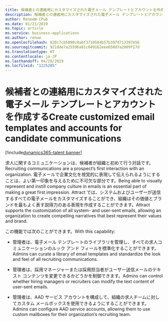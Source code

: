 ```yaml
---
title: 候補者との連絡用にカスタマイズされた電子メール テンプレートとアカウントを作成する
description: 候補者との連絡用にカスタマイズされた電子メール テンプレートとアカウントを作成する
author: ReneeW-CPub
ms.date: 01/21/2019
ms.topic: article
ms.service: business-applications
ms.author: renwe
ms.openlocfilehash: 820c7cb5090c0abf3710504b57b397d713397456
ms.sourcegitcommit: 921dde7a25596a81c049162eee650d7a2009f17d
ms.translationtype: HT
ms.contentlocale: ja-JP
ms.lasthandoff: 04/29/2019
ms.locfileid: "1225285"
---
```

#  <a name="create-customized-email-templates-and-accounts-for-candidate-communications"></a><span data-ttu-id="685e9-103">候補者との連絡用にカスタマイズされた電子メール テンプレートとアカウントを作成する</span><span class="sxs-lookup"><span data-stu-id="685e9-103">Create customized email templates and accounts for candidate communications</span></span> 
[!include[dynamics365-talent banner](../../includes/dynamics365-talent.md)]


<!--AAD - Azure Active Directory?-->


<span data-ttu-id="685e9-104">求人に関するコミュニケーションは、候補者が組織と初めて行う対話です。</span><span class="sxs-lookup"><span data-stu-id="685e9-104">Recruiting communications are a prospect’s first interaction with an organization.</span></span>  <span data-ttu-id="685e9-105">電子メールで企業文化を視覚的に表現して伝えられるようにすることは、よい第一印象を与えるために不可欠な部分です。</span><span class="sxs-lookup"><span data-stu-id="685e9-105">Being able to visually represent and instill company culture in emails is an essential part of making a great first impression.</span></span> <span data-ttu-id="685e9-106">Attract では、システムおよびユーザーが送信するすべての電子メールをカスタマイズすることができ、組織はその価値とブランドを最もよく表す説得力のある表現を作成することができます。</span><span class="sxs-lookup"><span data-stu-id="685e9-106">Attract supports the customization of all system- and user-sent emails, allowing an organization to create compelling narratives that best represent their values and brand.</span></span> 

<span data-ttu-id="685e9-107">この機能では次のことができます。</span><span class="sxs-lookup"><span data-stu-id="685e9-107">With this capability:</span></span>

-   <span data-ttu-id="685e9-108">管理者は、電子メール テンプレートのライブラリを管理し、すべての求人コミュニケーションのルック アンド フィールを標準化することができます。</span><span class="sxs-lookup"><span data-stu-id="685e9-108">Admins can curate a library of email templates and standardize the look and feel of all recruiting communications.</span></span>

-   <span data-ttu-id="685e9-109">管理者は、採用マネージャーまたは採用担当者がユーザー送信メールのテキスト コンテンツを変更できるかどうかを制御できます。</span><span class="sxs-lookup"><span data-stu-id="685e9-109">Admins can control whether hiring managers or recruiters can modify the text content of user-sent emails.</span></span>

-   <span data-ttu-id="685e9-110">管理者は、AAD サービス アカウントを構成して、組織の求人チームに対してカスタム メールボックスを使用できるようにすることができます。</span><span class="sxs-lookup"><span data-stu-id="685e9-110">Admins can configure AAD service accounts, allowing them to use custom mailboxes for their organization’s recruiting team.</span></span>


